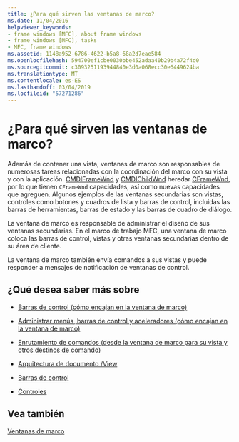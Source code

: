 ```yaml
---
title: ¿Para qué sirven las ventanas de marco?
ms.date: 11/04/2016
helpviewer_keywords:
- frame windows [MFC], about frame windows
- frame windows [MFC], tasks
- MFC, frame windows
ms.assetid: 1148a952-6786-4622-b5a8-68a2d7eae584
ms.openlocfilehash: 594700ef1cbe0030bbe452adaa40b29b4a72f4d0
ms.sourcegitcommit: c3093251193944840e3d0a068ecc30e6449624ba
ms.translationtype: MT
ms.contentlocale: es-ES
ms.lasthandoff: 03/04/2019
ms.locfileid: "57271286"
---
```

# <a name="what-frame-windows-do"></a>¿Para qué sirven las ventanas de marco?

Además de contener una vista, ventanas de marco son responsables de numerosas tareas relacionadas con la coordinación del marco con su vista y con la aplicación. [CMDIFrameWnd](../mfc/reference/cmdiframewnd-class.md) y [CMDIChildWnd](../mfc/reference/cmdichildwnd-class.md) heredar [CFrameWnd](../mfc/reference/cframewnd-class.md), por lo que tienen `CFrameWnd` capacidades, así como nuevas capacidades que agreguen. Algunos ejemplos de las ventanas secundarias son vistas, controles como botones y cuadros de lista y barras de control, incluidas las barras de herramientas, barras de estado y las barras de cuadro de diálogo.

La ventana de marco es responsable de administrar el diseño de sus ventanas secundarias. En el marco de trabajo MFC, una ventana de marco coloca las barras de control, vistas y otras ventanas secundarias dentro de su área de cliente.

La ventana de marco también envía comandos a sus vistas y puede responder a mensajes de notificación de ventanas de control.

## <a name="what-do-you-want-to-know-more-about"></a>¿Qué desea saber más sobre

- [Barras de control (cómo encajan en la ventana de marco)](../mfc/control-bars.md)

- [Administrar menús, barras de control y aceleradores (cómo encajan en la ventana de marco)](../mfc/managing-menus-control-bars-and-accelerators.md)

- [Enrutamiento de comandos (desde la ventana de marco para su vista y otros destinos de comando)](../mfc/command-routing.md)

- [Arquitectura de documento /View](../mfc/document-view-architecture.md)

- [Barras de control](../mfc/control-bars.md)

- [Controles](../mfc/controls-mfc.md)

## <a name="see-also"></a>Vea también

[Ventanas de marco](../mfc/frame-windows.md)
